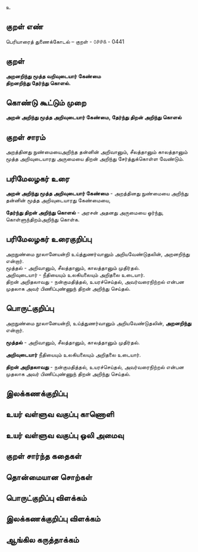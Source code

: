 உ

## குறள் எண் 

பெரியாரைத் துணைக்கோடல் – குறள் - ௦௪௪௧ - 0441  

## குறள் 

**அறனறிந்து மூத்த வறிவுடையார் கேண்மை  
திறனறிந்து தேர்ந்து கொளல்.**

## கொண்டு கூட்டும் முறை

**அறன் அறிந்து மூத்த அறிவுடையார் கேண்மை, தேர்ந்து திறன் அறிந்து கொளல்**

## குறள் சாரம் 

அறத்தினது நுண்மையைஅறிந்த தன்னின் அறிவானும், சீலத்தானும் காலத்தானும் மூத்த அறிவுடையாரது அருமையை திறன் அறிந்து சேர்த்துக்கொள்ள வேண்டும்.  

## பரிமேலழகர் உரை

**அறன் அறிந்து மூத்த அறிவுடையார் கேண்மை** - அறத்தினது நுண்மையை அறிந்து தன்னின் மூத்த அறிவுடையாரது கேண்மையை,  

**தேர்ந்து திறன் அறிந்து கொளல்** - அரசன் அதனது அருமையை ஓர்ந்து, கொள்ளுந்திறம்அறிந்து கொள்க.

## பரிமேலழகர் உரைகுறிப்பு   

அறநுண்மை நூலானேயன்றி உய்த்துணர்வானும் அறியவேண்டுதலின், அறனறிந்து என்றார்.  
மூத்தல் - அறிவானும், சீலத்தானும், காலத்தானும் முதிர்தல்.  
அறிவுடையார் - நீதியையும் உலகியலையும் அறிதலை உடையார்.  
திறன் அறிதலாவது - நன்குமதித்தல், உயரச்செய்தல், அவர்வரைநிற்றல் என்பன முதலாக அவர் பிணிப்புண்ணுந் திறன் அறிந்து செய்தல்.    

## பொருட்குறிப்பு 

அறநுண்மை நூலானேயன்றி, உய்த்துணர்வானும் அறியவேண்டுதலின், **அறனறிந்து** என்றார்.  

**மூத்தல்** - அறிவானும், சீலத்தானும், காலத்தானும் முதிர்தல்.    

**அறிவுடையார்**  நீதியையும் உலகியலையும் அறிதலை உடையார்.    

**திறன் அறிதலாவது** - நன்குமதித்தல், உயரச்செய்தல், அவர்வரைநிற்றல் என்பன முதலாக அவர் பிணிப்புண்ணுந் திறன் அறிந்து செய்தல்.    


## இலக்கணக்குறிப்பு  


## உயர் வள்ளுவ வகுப்பு காணொளி


## உயர் வள்ளுவ வகுப்பு ஒலி அமைவு 

 
## குறள் சார்ந்த கதைகள் 


## தொன்மையான சொற்கள்


## பொருட்குறிப்பு விளக்கம்


## இலக்கணக்குறிப்பு விளக்கம்


## ஆங்கில கருத்தாக்கம் 


